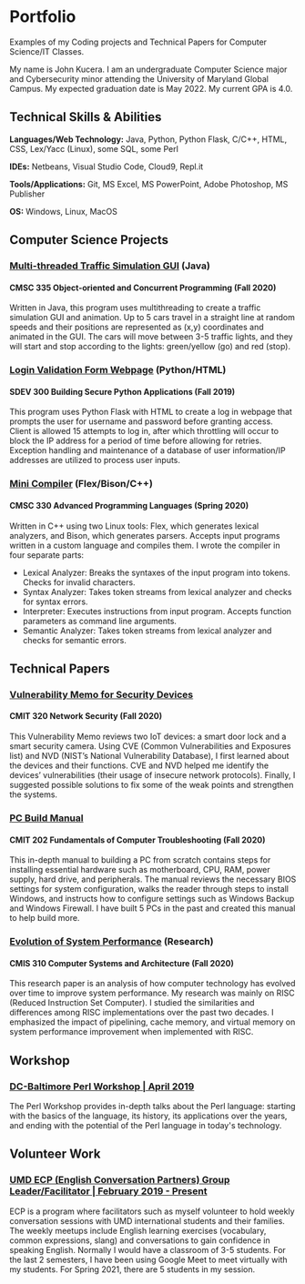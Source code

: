 # Portfolio
Examples of my Coding projects and Technical Papers for Computer Science/IT Classes.

My name is John Kucera. I am an undergraduate Computer Science major and Cybersecurity minor attending the University of Maryland Global Campus. My expected graduation date is May 2022. My current GPA is 4.0.

## Technical Skills & Abilities

**Languages/Web Technology:**
Java, Python, Python Flask, C/C++, HTML, CSS, Lex/Yacc (Linux), some SQL, some Perl

**IDEs:**
Netbeans, Visual Studio Code, Cloud9, Repl.it

**Tools/Applications:**
Git, MS Excel, MS PowerPoint, Adobe Photoshop, MS Publisher

**OS:**
Windows, Linux, MacOS

## Computer Science Projects

### [Multi-threaded Traffic Simulation GUI](./Multi-threadedTrafficSimulationGUI) (Java)
#### CMSC 335 Object-oriented and Concurrent Programming (Fall 2020)

Written in Java, this program uses multithreading to create a traffic simulation GUI and animation. Up to 5 cars travel in a straight line at random speeds and their positions are represented as (x,y) coordinates and animated in the GUI. The cars will move between 3-5 traffic lights, and they will start and stop according to the lights: green/yellow (go) and red (stop).

### [Login Validation Form Webpage](./LoginValidationWebpage) (Python/HTML)
#### SDEV 300 Building Secure Python Applications (Fall 2019)

This program uses Python Flask with HTML to create a log in webpage that prompts the user for username and password before granting access. Client is allowed 15 attempts to log in, after which throttling will occur to block the IP address for a period of time before allowing for retries. Exception handling and maintenance of a database of user information/IP addresses are utilized to process user inputs.

### [Mini Compiler](./MiniCompiler) (Flex/Bison/C++)
#### CMSC 330 Advanced Programming Languages (Spring 2020)

Written in C++ using two Linux tools: Flex, which generates lexical analyzers, and Bison, which generates parsers. Accepts input programs written in a custom language and compiles them. I wrote the compiler in four separate parts:
  * Lexical Analyzer: Breaks the syntaxes of the input program into tokens. Checks for invalid characters.
  * Syntax Analyzer: Takes token streams from lexical analyzer and checks for syntax errors.
  * Interpreter: Executes instructions from input program. Accepts function parameters as command line arguments.
  * Semantic Analyzer: Takes token streams from lexical analyzer and checks for semantic errors.

## Technical Papers

### [Vulnerability Memo for Security Devices](./VulnerabilityMemo.pdf)
#### CMIT 320 Network Security (Fall 2020)

This Vulnerability Memo reviews two IoT devices: a smart door lock and a smart security camera. Using CVE (Common Vulnerabilities and Exposures list) and NVD (NIST’s National Vulnerability Database), I first learned about the devices and their functions.  CVE and NVD helped me identify the devices’ vulnerabilities (their usage of insecure network protocols). Finally, I suggested possible solutions to fix some of the weak points and strengthen the systems.

### [PC Build Manual](./PCBuildManual.pdf) 
#### CMIT 202 Fundamentals of Computer Troubleshooting (Fall 2020)

This in-depth manual to building a PC from scratch contains steps for installing essential hardware such as motherboard, CPU, RAM, power supply, hard drive, and peripherals. The manual reviews the necessary BIOS settings for system configuration, walks the reader through steps to install Windows, and instructs how to configure settings such as Windows Backup and Windows Firewall. I have built 5 PCs in the past and created this manual to help build more.

### [Evolution of System Performance](./SystemPerformance-ResearchPaper.pdf) (Research)
#### CMIS 310 Computer Systems and Architecture (Fall 2020)

This research paper is an analysis of how computer technology has evolved over time to improve system performance. My research was mainly on RISC (Reduced Instruction Set Computer). I studied the similarities and differences among RISC implementations over the past two decades. I emphasized the impact of pipelining, cache memory, and virtual memory on system performance improvement when implemented with RISC.

## Workshop

### [DC-Baltimore Perl Workshop | April 2019](https://dcbpw.org/dcbpw2019/)

The Perl Workshop provides in-depth talks about the Perl language: starting with the basics of the language, its history, its applications over the years, and ending with the potential of the Perl language in today's technology.

## Volunteer Work

### [UMD ECP (English Conversation Partners) Group Leader/Facilitator | February 2019 - Present](http://ecpumd.weebly.com/)

ECP is a program where facilitators such as myself volunteer to hold weekly conversation sessions with UMD international students and their families. The weekly meetups include English learning exercises (vocabulary, common expressions, slang) and conversations to gain confidence in speaking English. Normally I would have a classroom of 3-5 students. For the last 2 semesters, I have been using Google Meet to meet virtually with my students. For Spring 2021, there are 5 students in my session.
